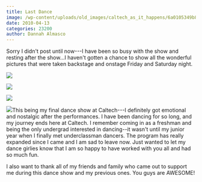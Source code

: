 ```yaml
---
title: Last Dance
image: /wp-content/uploads/old_images/caltech_as_it_happens/6a0105349b8251970b0133eca8fbd0970b.jpg
date: 2010-04-13
categories: 23200
author: Dannah Almasco
---
```


Sorry I didn't post until now---I have been so busy with the show and resting after the show...I haven't gotten a chance to show all the wonderful pictures that were taken backstage and onstage Friday and Saturday night.


![](/old_images/caltech_as_it_happens/6a0105349b8251970b01347fd8ea2b970c.jpg)

![](/old_images/caltech_as_it_happens/6a0105349b8251970b01347fd8eb49970c.jpg)

![](/old_images/caltech_as_it_happens/6a0105349b8251970b0133eca905d1970b.jpg)

![](/old_images/caltech_as_it_happens/6a0105349b8251970b0133eca908c9970b.jpg)This being my final dance show at Caltech---I definitely got emotional and nostalgic after the performances. I have been dancing for so long, and my journey ends here at Caltech. I remember coming in as a freshman and being the only undergrad interested in dancing--it wasn't until my junior year when I finally met underclassman dancers. The program has really expanded since I came and I am sad to leave now. Just wanted to let my dance girlies know that I am so happy to have worked with you all and had so much fun.

I also want to thank all of my friends and family who came out to support me during this dance show and my previous ones. You guys are AWESOME!
